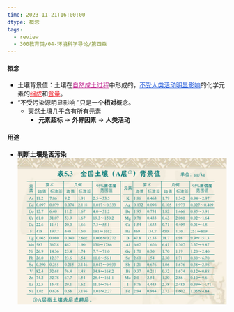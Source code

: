 ```yaml
---
time: 2023-11-21T16:00:00
dtype: 概念
tags:
  - review
  - 300教育类/04-环境科学导论/第四章
---
```

#### 概念
- 土壤背景值：土壤在<font color=#C32E94><u>自然成土过程</u></font>中形成的，<font color="#245bdb"><u>不受人类活动明显影响</u></font>的化学元素的<font color=#ed1c24><u>组成</u></font>和<font color=#ed1c24><u>含量</u></font>。
- “不受污染源明显影响 ”只是一个**相对**概念。
	- 天然土壤几乎含有所有元素
		- **元素超标** $\to$ **外界因素** $\to$ **人类活动**
#### 用途
- **判断土壤是否污染**![](https://raw.githubusercontent.com/RainbowRain9/PicGo/master/202311211605078.png)